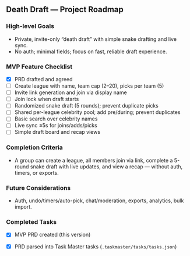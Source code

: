 ## Death Draft — Project Roadmap

### High-level Goals
- Private, invite-only “death draft” with simple snake drafting and live sync.
- No auth; minimal fields; focus on fast, reliable draft experience.

### MVP Feature Checklist
- [x] PRD drafted and agreed
- [ ] Create league with name, team cap (2–20), picks per team (5)
- [ ] Invite link generation and join via display name
- [ ] Join lock when draft starts
- [ ] Randomized snake draft (5 rounds); prevent duplicate picks
- [ ] Shared per-league celebrity pool; add pre/during; prevent duplicates
- [ ] Basic search over celebrity names
- [ ] Live sync ≤5s for joins/adds/picks
- [ ] Simple draft board and recap views

### Completion Criteria
- A group can create a league, all members join via link, complete a 5-round snake draft with live updates, and view a recap — without auth, timers, or exports.

### Future Considerations
- Auth, undo/timers/auto-pick, chat/moderation, exports, analytics, bulk import.

### Completed Tasks
- [x] MVP PRD created (this version)
 - [x] PRD parsed into Task Master tasks (`.taskmaster/tasks/tasks.json`)


